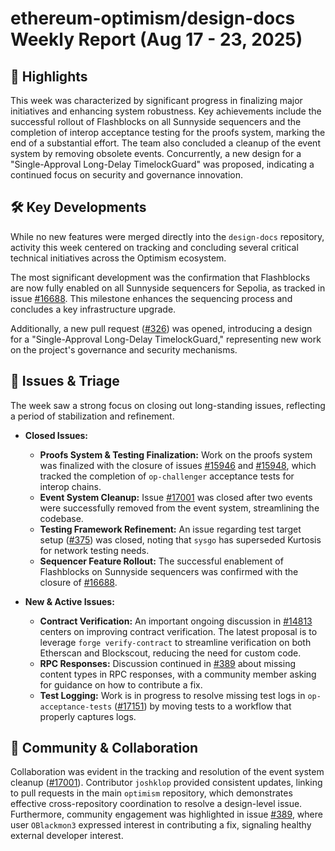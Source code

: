 # ethereum-optimism/design-docs Weekly Report (Aug 17 - 23, 2025)

## 🚀 Highlights
This week was characterized by significant progress in finalizing major initiatives and enhancing system robustness. Key achievements include the successful rollout of Flashblocks on all Sunnyside sequencers and the completion of interop acceptance testing for the proofs system, marking the end of a substantial effort. The team also concluded a cleanup of the event system by removing obsolete events. Concurrently, a new design for a "Single-Approval Long-Delay TimelockGuard" was proposed, indicating a continued focus on security and governance innovation.

## 🛠️ Key Developments
While no new features were merged directly into the `design-docs` repository, activity this week centered on tracking and concluding several critical technical initiatives across the Optimism ecosystem.

The most significant development was the confirmation that Flashblocks are now fully enabled on all Sunnyside sequencers for Sepolia, as tracked in issue [#16688](https://github.com/ethereum-optimism/design-docs/issues/16688). This milestone enhances the sequencing process and concludes a key infrastructure upgrade.

Additionally, a new pull request ([#326](https://github.com/ethereum-optimism/design-docs/pull/326)) was opened, introducing a design for a "Single-Approval Long-Delay TimelockGuard," representing new work on the project's governance and security mechanisms.

## 🐛 Issues & Triage
The week saw a strong focus on closing out long-standing issues, reflecting a period of stabilization and refinement.

- **Closed Issues:**
    - **Proofs System & Testing Finalization:** Work on the proofs system was finalized with the closure of issues [#15946](https://github.com/ethereum-optimism/design-docs/issues/15946) and [#15948](https://github.com/ethereum-optimism/design-docs/issues/15948), which tracked the completion of `op-challenger` acceptance tests for interop chains.
    - **Event System Cleanup:** Issue [#17001](https://github.com/ethereum-optimism/design-docs/issues/17001) was closed after two events were successfully removed from the event system, streamlining the codebase.
    - **Testing Framework Refinement:** An issue regarding test target setup ([#375](https://github.com/ethereum-optimism/design-docs/issues/375)) was closed, noting that `sysgo` has superseded Kurtosis for network testing needs.
    - **Sequencer Feature Rollout:** The successful enablement of Flashblocks on Sunnyside sequencers was confirmed with the closure of [#16688](https://github.com/ethereum-optimism/design-docs/issues/16688).

- **New & Active Issues:**
    - **Contract Verification:** An important ongoing discussion in [#14813](https://github.com/ethereum-optimism/design-docs/issues/14813) centers on improving contract verification. The latest proposal is to leverage `forge verify-contract` to streamline verification on both Etherscan and Blockscout, reducing the need for custom code.
    - **RPC Responses:** Discussion continued in [#389](https://github.com/ethereum-optimism/design-docs/issues/389) about missing content types in RPC responses, with a community member asking for guidance on how to contribute a fix.
    - **Test Logging:** Work is in progress to resolve missing test logs in `op-acceptance-tests` ([#17151](https://github.com/ethereum-optimism/design-docs/issues/17151)) by moving tests to a workflow that properly captures logs.

## 💬 Community & Collaboration
Collaboration was evident in the tracking and resolution of the event system cleanup ([#17001](https://github.com/ethereum-optimism/design-docs/issues/17001)). Contributor `joshklop` provided consistent updates, linking to pull requests in the main `optimism` repository, which demonstrates effective cross-repository coordination to resolve a design-level issue. Furthermore, community engagement was highlighted in issue [#389](https://github.com/ethereum-optimism/design-docs/issues/389), where user `OBlackmon3` expressed interest in contributing a fix, signaling healthy external developer interest.